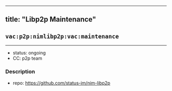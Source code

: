 
---
title: "Libp2p Maintenance"
---
## `vac:p2p:nimlibp2p:vac:maintenance`
---

- status: ongoing
- CC: p2p team

### Description

- repo: https://github.com/status-im/nim-libp2p



